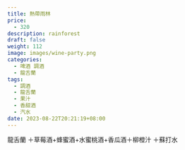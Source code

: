 ```yaml
---
title: 熱帶雨林
price:
  - 320
description: rainforest
draft: false
weight: 112
image: images/wine-party.png
categories:
  - 啤酒 調酒
  - 龍舌蘭
tags:
  - 調酒
  - 龍舌蘭
  - 果汁
  - 香甜酒
  - 汽水
date: 2023-08-22T20:21:19+08:00
---
```

 龍舌蘭 ＋草莓酒+蜂蜜酒+水蜜桃酒+香瓜酒＋柳橙汁 ＋蘇打水